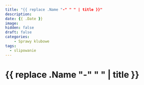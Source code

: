 ```yaml
---
title: "{{ replace .Name "-" " " | title }}"
description: 
date: {{ .Date }}
image: 
hidden: false
draft: false
categories:
    - Sprawy klubowe
tags:
  - slipowanie
---
```


# {{ replace .Name "-" " " | title }}
